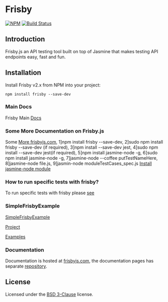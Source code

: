 # Frisby

[![NPM](https://nodei.co/npm/frisby.png)](https://nodei.co/npm/frisby/)
[![Build
Status](https://travis-ci.org/vlucas/frisby.png?branch=master)](https://travis-ci.org/vlucas/frisby)

## Introduction

Frisby.js an API testing tool built on top of Jasmine that makes testing API
endpoints easy, fast and fun.

## Installation

Install Frisby v2.x from NPM into your project:

    npm install frisby --save-dev


### Main Docs

Frisby Main [Docs](https://github.com/vlucas/frisby/blob/master/README.md)


### Some More Documentation on Frisby.js
Some [More frisbyjs.com](https://ian_lin.gitbooks.io/javascript-testing/content/chapter4.html),
1]npm install frisby --save-dev,
2]sudo npm install frisby --save-dev (if required),
3]npm install --save-dev jest,
4]sudo npm install --save-dev jest(if required),
5]npm install jasmine-node -g,
6]sudo npm install jasmine-node -g,
7]jasmine-node --coffee putTestNameHere,
8]jasmine-node file.js,
9]jasmin-node moduleTestCases_spec.js [Install jasmine-node module](https://stackoverflow.com/questions/35638251/how-to-run-specific-tests-with-frisby)

### How to run specific tests with frisby?
To run specific tests with frisby please [see](https://stackoverflow.com/questions/35638251/how-to-run-specific-tests-with-frisby)

### SimpleFrisbyExample

[SimpleFrisbyExample](https://github.com/iangemtek/SimpleFrisbyExample/tree/master/node_modules/frisby/examples)

[Project](https://github.com/iangemtek/SimpleFrisbyExample)

[Examples](https://github.com/search?utf8=%E2%9C%93&q=frisby+example&type=)


### Documentation

Documentation is hosted at [frisbyjs.com](http://frisbyjs.com/), the
documentation pages has separate
[repository](https://github.com/vlucas/frisby-site).

## License

Licensed under the [BSD 3-Clause](http://opensource.org/licenses/BSD-3-Clause)
license.
